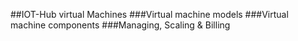 ##IOT-Hub virtual Machines
###Virtual machine models
###Virtual machine components
###Managing, Scaling & Billing